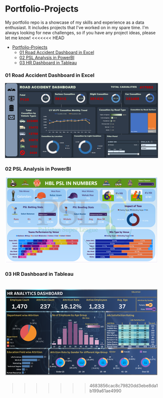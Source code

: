 # Portfolio-Projects
My portfolio repo is a showcase of my skills and experience as a data enthusiast. It includes projects that I've worked on in my spare time. I'm always looking for new challenges, so if you have any project ideas, please let me know!
<<<<<<< HEAD


- [Portfolio-Projects](#portfolio-projects)
    - [01 Road Accident Dashboard in Excel](#01-road-accident-dashboard-in-excel)
    - [02 PSL Analysis in PowerBI](#02-psl-analysis-in-powerbi)
    - [03 HR Dashboard in Tableau](#03-hr-dashboard-in-tableau)

### 01 Road Accident Dashboard in Excel
![Road Accident Dashboard](01_Road_Accident_Dashboard_in_Excel\Road_Accident_Dashboard.PNG)
### 02 PSL Analysis in PowerBI
![PSL Dashboard](02_PSL_Analysis_in_PowerBI\PSL_Dashboard.PNG)
### 03 HR Dashboard in Tableau
![HR Dashboard](03_HR_Dashboard_in_Tableau\HR_Dashboard.png)
=======
>>>>>>> 4683856cac8c79820dd3ebe8da1b199a61ae4990
